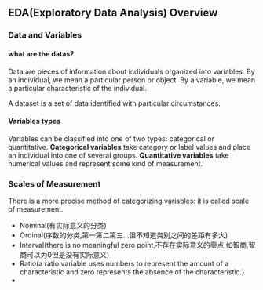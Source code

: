 ## EDA(Exploratory Data Analysis) Overview
### Data and Variables
#### what are the datas?
Data are pieces of information about individuals organized into variables. 
By an individual, we mean a particular person or object.
By a variable, we mean a particular characteristic of the individual.

A dataset is a set of data identified with particular circumstances. 
#### Variables types
Variables can be classified into one of two types: categorical or quantitative.
**Categorical variables** take category or label values and place an individual into one of several groups. 
**Quantitative variables** take numerical values and represent some kind of measurement.
### Scales of Measurement
There is a more precise method of categorizing variables: it is called scale of measurement. 
- Nominal(有实际意义的分类)
- Ordinal(序数的分类,第一第二第三...但不知道类别之间的差距有多大)
- Interval(there is no meaningful zero point,不存在实际意义的零点,如智商,智商可以为0但是没有实际意义)
- Ratio(a ratio variable uses numbers to represent the amount of a characteristic and zero represents the absence of the characteristic.)
- 
